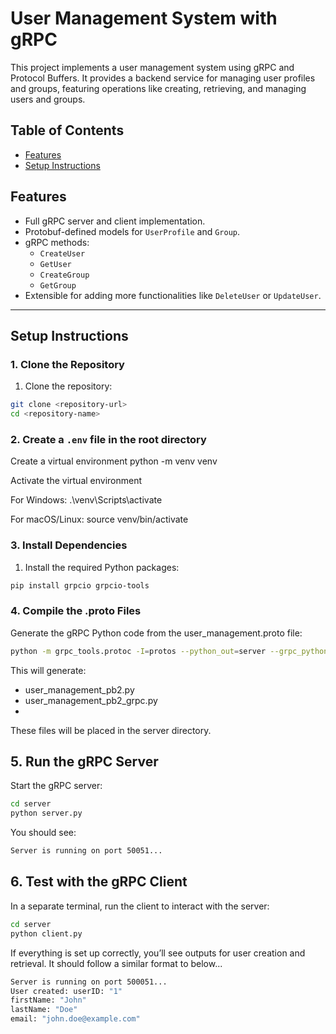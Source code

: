 # User Management System with gRPC

This project implements a user management system using gRPC and Protocol Buffers. It provides a backend service for managing user profiles and groups, featuring operations like creating, retrieving, and managing users and groups.

## Table of Contents
* [Features](#features)
* [Setup Instructions](#setup-instructions)

## Features
- Full gRPC server and client implementation.
- Protobuf-defined models for `UserProfile` and `Group`.
- gRPC methods:
  - `CreateUser`
  - `GetUser`
  - `CreateGroup`
  - `GetGroup`
- Extensible for adding more functionalities like `DeleteUser` or `UpdateUser`.

---

## Setup Instructions

### 1. Clone the Repository
1. Clone the repository:
```bash
git clone <repository-url>
cd <repository-name>
```

### 2. Create a `.env` file in the root directory 
Create a virtual environment
python -m venv venv

Activate the virtual environment

For Windows:
.\venv\Scripts\activate

For macOS/Linux:
source venv/bin/activate

### 3. Install Dependencies

1. Install the required Python packages:
```bash
pip install grpcio grpcio-tools
```
### 4. Compile the .proto Files
Generate the gRPC Python code from the user_management.proto file:
```bash
python -m grpc_tools.protoc -I=protos --python_out=server --grpc_python_out=server protos/user_management.proto
```
This will generate:

- user_management_pb2.py
- user_management_pb2_grpc.py
- 
These files will be placed in the server directory.

## 5. Run the gRPC Server
Start the gRPC server:
```bash
cd server
python server.py
```
You should see:
```bash
Server is running on port 50051...
```

## 6. Test with the gRPC Client
In a separate terminal, run the client to interact with the server:
```bash
cd server
python client.py
```
If everything is set up correctly, you’ll see outputs for user creation and retrieval. It should follow a similar format to below...
```bash
Server is running on port 500051...
User created: userID: "1"
firstName: "John"
lastName: "Doe"
email: "john.doe@example.com"
```


